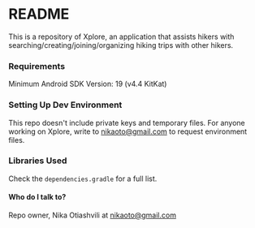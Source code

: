 # README

This is a repository of Xplore, an application that assists hikers with searching/creating/joining/organizing hiking trips with other hikers.


### Requirements

Minimum Android SDK Version: 19 (v4.4 KitKat)


### Setting Up Dev Environment

This repo doesn't include private keys and temporary files.
For anyone working on Xplore, write to nikaoto@gmail.com to request environment files.

### Libraries Used

Check the `dependencies.gradle` for a full list.


#### Who do I talk to?

Repo owner, Nika Otiashvili at nikaoto@gmail.com
